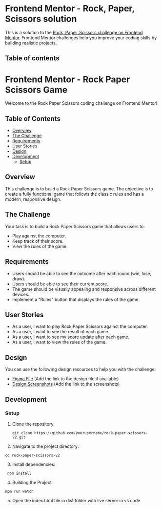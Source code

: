 # Frontend Mentor - Rock, Paper, Scissors solution

This is a solution to the [Rock, Paper, Scissors challenge on Frontend Mentor](https://www.frontendmentor.io/challenges/rock-paper-scissors-game-pTgwgvgH). Frontend Mentor challenges help you improve your coding skills by building realistic projects.

## Table of contents

# Frontend Mentor - Rock Paper Scissors Game

Welcome to the Rock Paper Scissors coding challenge on Frontend Mentor!

## Table of Contents

- [Overview](#overview)
- [The Challenge](#the-challenge)
- [Requirements](#requirements)
- [User Stories](#user-stories)
- [Design](#design)
- [Development](#development)
  - [Setup](#setup)

## Overview

This challenge is to build a Rock Paper Scissors game. The objective is to create a fully functional game that follows the classic rules and has a modern, responsive design.

## The Challenge

Your task is to build a Rock Paper Scissors game that allows users to:

- Play against the computer.
- Keep track of their score.
- View the rules of the game.

## Requirements

- Users should be able to see the outcome after each round (win, lose, draw).
- Users should be able to see their current score.
- The game should be visually appealing and responsive across different devices.
- Implement a "Rules" button that displays the rules of the game.

## User Stories

- As a user, I want to play Rock Paper Scissors against the computer.
- As a user, I want to see the result of each game.
- As a user, I want to see my score update after each game.
- As a user, I want to view the rules of the game.

## Design

You can use the following design resources to help you with the challenge:

- [Figma File](#) (Add the link to the design file if available)
- [Design Screenshots](#) (Add the link to the screenshots)

## Development

### Setup

1. Clone the repository:
   ```
   git clone https://github.com/yourusername/rock-paper-scissors-v2.git
   ```
2. Navigate to the project directory:

```
cd rock-paper-scissors-v2
```

3. Install dependencies:

```
 npm install
```

4. Building the Project

```
npm run watch
```

5. Open the index.html file in dist folder with live server in vs code
